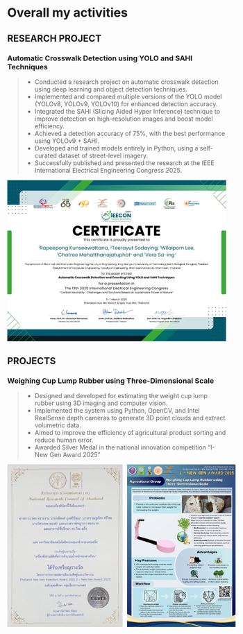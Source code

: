 # **Overall my activities**

## **RESEARCH  PROJECT**
### **Automatic Crosswalk Detection using YOLO and SAHI Techniques**
> * Conducted a research project on automatic crosswalk detection using deep learning and object detection techniques.
> * Implemented and compared multiple versions of the YOLO model (YOLOv8, YOLOv9, YOLOv10) for enhanced detection accuracy.
> * Integrated the SAHI (Slicing Aided Hyper Inference) technique to improve detection on high-resolution images and boost model efficiency.
> * Achieved a detection accuracy of 75%, with the best performance using YOLOv9 + SAHI.
> * Developed and trained models entirely in Python, using a self-curated dataset of street-level imagery.
> * Successfully published and presented the research at the IEEE International Electrical Engineering Congress 2025.

<img src="IEECON2025/001certificate.jpeg" alt="alt text" width="600" hight="500"/>

<!-- <img src="https://down-th.img.susercontent.com/file/2d431651e8a1ff4c764c31175255ff30" width="150" />
<img src="https://down-th.img.susercontent.com/file/2d431651e8a1ff4c764c31175255ff30" width="150" />
<img src="https://down-th.img.susercontent.com/file/2d431651e8a1ff4c764c31175255ff30" width="150" /> -->

## **PROJECTS**
### **Weighing Cup Lump Rubber using Three-Dimensional Scale**
>* Designed and developed for estimating the weight cup lump rubber using 3D imaging and computer vision.
>* Implemented the system using Python, OpenCV, and Intel RealSense depth cameras to generate 3D point clouds and extract volumetric data.
>* Aimed to improve the efficiency of agricultural product sorting and reduce human error.
>* Awarded Silver Medal in the national innovation competition “I-New Gen Award 2025”
<!-- 
<img src="I_NEW_GEN_AWARD2025/001certificate.png"  width="266" /> 
<img src="I_NEW_GEN_AWARD2025/002poster.jpg"  width="250" /> -->

<div style="display: flex; gap: 10px; align-items: flex-start;">
  <img src="I_NEW_GEN_AWARD2025/001certificate.png" width="266" />
  <img src="I_NEW_GEN_AWARD2025/002poster.jpg" width="250" />
</div>